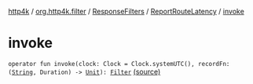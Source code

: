 [http4k](../../../index.md) / [org.http4k.filter](../../index.md) / [ResponseFilters](../index.md) / [ReportRouteLatency](index.md) / [invoke](./invoke.md)

# invoke

`operator fun invoke(clock: Clock = Clock.systemUTC(), recordFn: (`[`String`](https://kotlinlang.org/api/latest/jvm/stdlib/kotlin/-string/index.html)`, Duration) -> `[`Unit`](https://kotlinlang.org/api/latest/jvm/stdlib/kotlin/-unit/index.html)`): `[`Filter`](../../../org.http4k.core/-filter/index.md) [(source)](https://github.com/http4k/http4k/blob/master/http4k-core/src/main/kotlin/org/http4k/filter/ResponseFilters.kt#L46)